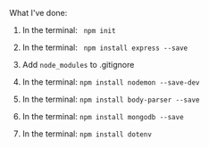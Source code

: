 What I've done:


1. In the terminal: ` npm init`
2. In the terminal: ` npm install express --save`

3. Add `node_modules` to .gitignore

4. In the terminal: `npm install nodemon --save-dev`

5. In the terminal: `npm install body-parser --save`

6. In the terminal: `npm install mongodb --save`

7. In the terminal: `npm install dotenv`
